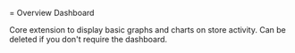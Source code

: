 = Overview Dashboard

Core extension to display basic graphs and charts on store activity. Can be deleted if you don't require the dashboard.